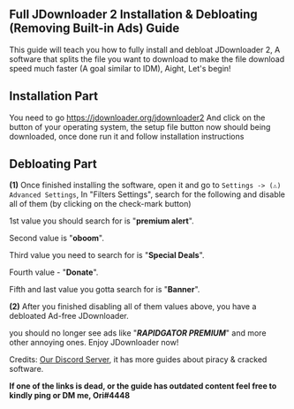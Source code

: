 ## **Full JDownloader 2 Installation & Debloating (Removing Built-in Ads) Guide**



This guide will teach you how to fully install and debloat JDownloader 2, A software that splits the file you want to download to make the file download speed much faster (A goal similar to IDM), Aight, Let's begin!



## **Installation Part**

You need to go https://jdownloader.org/jdownloader2 And click on the button of your operating system, the setup file button now should being downloaded, once done run it and follow installation instructions



## **Debloating Part**

**(1)** Once finished installing the software, open it and go to `Settings -> (⚠️) Advanced Settings`, In "Filters Settings", search for the following and disable all of them (by clicking on the check-mark button)

1st value you should search for is "**premium alert**".

Second value is "**oboom**".

Third value you need to search for is "**Special Deals**".

Fourth value - "**Donate**".

Fifth and last value you gotta search for is "**Banner**".

**(2)** After you finished disabling all of them values above, you have a debloated Ad-free JDownloader.



you should no longer see ads like "***RAPIDGATOR PREMIUM***" and more other annoying ones. Enjoy JDownloader now!



Credits: [Our Discord Server](https://discord.gg/enMG8bXUbn), it has more guides about piracy & cracked software.

**If one of the links is dead, or the guide has outdated content feel free to kindly ping or DM me, Ori#4448**
